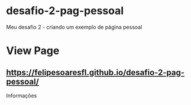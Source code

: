 # desafio-2-pag-pessoal
Meu desafio 2 - criando um exemplo de página pessoal

# View Page

## https://felipesoaresfl.github.io/desafio-2-pag-pessoal/
Informações

